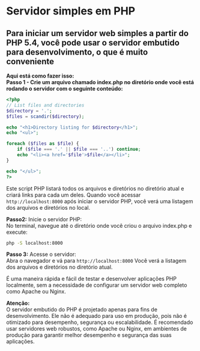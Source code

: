 # Servidor simples em PHP

## Para iniciar um servidor web simples a partir do PHP 5.4, você pode usar o servidor embutido para desenvolvimento, o que é muito conveniente

**Aqui está como fazer isso:**  
**Passo 1 - Crie um arquivo chamado index.php no diretório onde você está rodando o servidor com o seguinte conteúdo:**

```PHP
<?php
// List files and directories
$directory = '.';
$files = scandir($directory);

echo "<h1>Directory listing for $directory</h1>";
echo "<ul>";

foreach ($files as $file) {
    if ($file === '.' || $file === '..') continue;
    echo "<li><a href='$file'>$file</a></li>";
}

echo "</ul>";
?>
```

Este script PHP listará todos os arquivos e diretórios no diretório atual e criará links para cada um deles. Quando você acessar `http://localhost:8000` após iniciar o servidor PHP, você verá uma listagem dos arquivos e diretórios no local.

**Passo2:** Inicie o servidor PHP:  
No terminal, navegue até o diretório onde você criou o arquivo index.php e execute:

```bash
php -S localhost:8000
```

**Passo 3:** Acesse o servidor:  
Abra o navegador e vá para `http://localhost:8000` Você verá a listagem dos arquivos e diretórios no diretório atual.

É uma maneira rápida e fácil de testar e desenvolver aplicações PHP localmente, sem a necessidade de configurar um servidor web completo como Apache ou Nginx.

**Atenção:**  
O servidor embutido do PHP é projetado apenas para fins de desenvolvimento. Ele não é adequado para uso em produção, pois não é otimizado para desempenho, segurança ou escalabilidade. É recomendado usar servidores web robustos, como Apache ou Nginx, em ambientes de produção para garantir melhor desempenho e segurança das suas aplicações.

